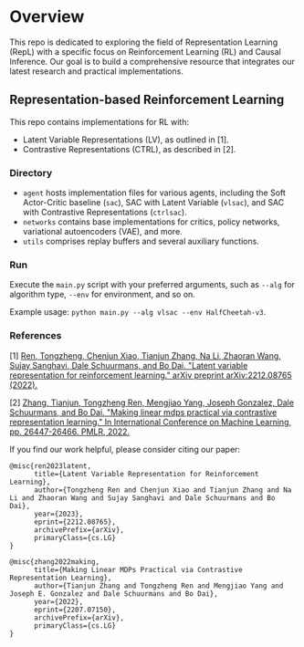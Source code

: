 # Overview
This repo is dedicated to exploring the field of Representation Learning (RepL) with a specific focus on Reinforcement Learning (RL) and Causal Inference. Our goal is to build a comprehensive resource that integrates our latest research and practical implementations.

## Representation-based Reinforcement Learning
This repo contains implementations for RL with:
- Latent Variable Representations (LV), as outlined in [1].
- Contrastive Representations (CTRL), as described in [2].

### Directory
- `agent` hosts implementation files for various agents, including the Soft Actor-Critic baseline (`sac`), SAC with Latent Variable (`vlsac`), and SAC with Contrastive Representations (`ctrlsac`).
- `networks` contains base implementations for critics, policy networks, variational autoencoders (VAE), and more.
- `utils` comprises replay buffers and several auxiliary functions.

### Run
Execute the `main.py` script with your preferred arguments, such as `--alg` for algorithm type, `--env` for environment, and so on.

Example usage: `python main.py --alg vlsac --env HalfCheetah-v3`.

### References
[1] [Ren, Tongzheng, Chenjun Xiao, Tianjun Zhang, Na Li, Zhaoran Wang, Sujay Sanghavi, Dale Schuurmans, and Bo Dai. "Latent variable representation for reinforcement learning." arXiv preprint arXiv:2212.08765 (2022).](https://arxiv.org/abs/2212.08765)

[2] [Zhang, Tianjun, Tongzheng Ren, Mengjiao Yang, Joseph Gonzalez, Dale Schuurmans, and Bo Dai. "Making linear mdps practical via contrastive representation learning." In International Conference on Machine Learning, pp. 26447-26466. PMLR, 2022.](https://arxiv.org/abs/2207.07150)

If you find our work helpful, please consider citing our paper:
```
@misc{ren2023latent,
      title={Latent Variable Representation for Reinforcement Learning}, 
      author={Tongzheng Ren and Chenjun Xiao and Tianjun Zhang and Na Li and Zhaoran Wang and Sujay Sanghavi and Dale Schuurmans and Bo Dai},
      year={2023},
      eprint={2212.08765},
      archivePrefix={arXiv},
      primaryClass={cs.LG}
}
```
```
@misc{zhang2022making,
      title={Making Linear MDPs Practical via Contrastive Representation Learning}, 
      author={Tianjun Zhang and Tongzheng Ren and Mengjiao Yang and Joseph E. Gonzalez and Dale Schuurmans and Bo Dai},
      year={2022},
      eprint={2207.07150},
      archivePrefix={arXiv},
      primaryClass={cs.LG}
}
```

